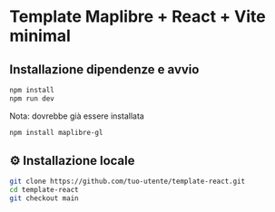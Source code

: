 # Template Maplibre + React + Vite minimal

## Installazione dipendenze e avvio

```bash
npm install
npm run dev
```

Nota: dovrebbe già essere installata 
```bash
npm install maplibre-gl
```

## ⚙️ Installazione locale

```bash
git clone https://github.com/tuo-utente/template-react.git
cd template-react
git checkout main 
```